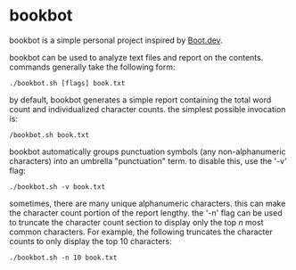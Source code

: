 # bookbot

bookbot is a simple personal project inspired by [Boot.dev](https://www.boot.dev).

bookbot can be used to analyze text files and report on the contents. commands generally take the following form:
```
./bookbot.sh [flags] book.txt
```

by default, bookbot generates a simple report containing the total word count
and individualized character counts. the simplest possible invocation is: 
```
/bookbot.sh book.txt
```

bookbot automatically groups punctuation symbols (any non-alphanumeric characters) into an umbrella "punctuation" term.
to disable this, use the '-v' flag:
```
./bookbot.sh -v book.txt
```

sometimes, there are many unique alphanumeric characters.
this can make the character count portion of the report lengthy. 
the '-n' flag can be used to truncate the character count section to display only the top *n* most common characters.
For example, the following truncates the character counts to only display the top 10 characters:
```
./bookbot.sh -n 10 book.txt
```


